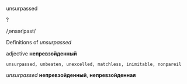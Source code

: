 unsurpassed

?

/ˌənsərˈpast/

Definitions of _unsurpassed_

adjective
**непревзойденный**

    unsurpassed, unbeaten, unexcelled, matchless, inimitable, nonpareil

_unsurpassed_
**непревзойденный**, **непревзойденная**